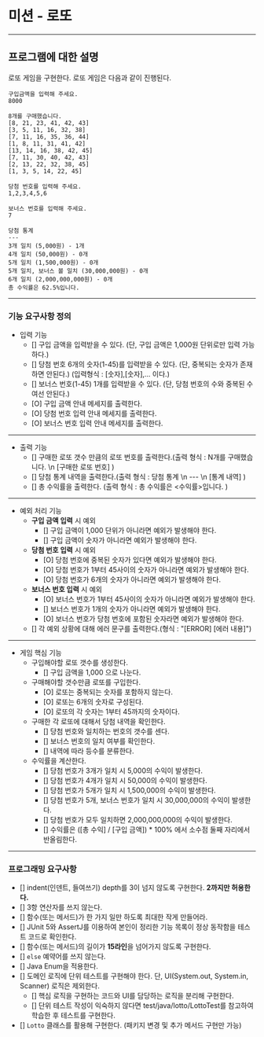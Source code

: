 # 미션 - 로또

---
## 프로그램에 대한 설명
로또 게임을 구현한다. 로또 게임은 다음과 같이 진행된다.  
```
구입금액을 입력해 주세요.
8000

8개를 구매했습니다.
[8, 21, 23, 41, 42, 43] 
[3, 5, 11, 16, 32, 38] 
[7, 11, 16, 35, 36, 44] 
[1, 8, 11, 31, 41, 42] 
[13, 14, 16, 38, 42, 45] 
[7, 11, 30, 40, 42, 43] 
[2, 13, 22, 32, 38, 45] 
[1, 3, 5, 14, 22, 45]

당첨 번호를 입력해 주세요.
1,2,3,4,5,6

보너스 번호를 입력해 주세요.
7

당첨 통계
---
3개 일치 (5,000원) - 1개
4개 일치 (50,000원) - 0개
5개 일치 (1,500,000원) - 0개
5개 일치, 보너스 볼 일치 (30,000,000원) - 0개
6개 일치 (2,000,000,000원) - 0개
총 수익률은 62.5%입니다.
```
---

### 기능 요구사항 정의
- 입력 기능
  - [] 구입 금액을 입력받을 수 있다. (단, 구입 금액은 1,000원 단위로만 입력 가능하다.)  
  - [] 당첨 번호 6개의 숫자(1-45)를 입력받을 수 있다. (단, 중복되는 숫자가 존재하면 안된다.) (입력형식 :  [숫자],[숫자],... 이다.)  
  - [] 보너스 번호(1-45) 1개를 입력받을 수 있다. (단, 당첨 번호의 수와 중복된 수여선 안된다.)
  - [O] 구입 금액 안내 메세지를 출력한다.
  - [O] 당첨 번호 입력 안내 메세지를 출력한다.
  - [O] 보너스 번호 입력 안내 메세지를 출력한다.
---  
- 출력 기능
  - [] 구매한 로또 갯수 만큼의 로또 번호를 출력한다.(출력 형식 : N개를 구매했습니다. \n [구매한 로또 번호] )
  - [] 당첨 통계 내역을 출력한다.(출력 형식 : 당첨 통계 \n --- \n [통계 내역] )
  - [] 총 수익률을 출력한다. (출력 형식 : 총 수익률은 <수익률>입니다. )
---
- 예외 처리 기능
  - **구입 금액 입력** 시 예외
    - [] 구입 금액이 1,000 단위가 아니라면 예외가 발생해야 한다.
    - [] 구입 금액이 숫자가 아니라면 예외가 발생해야 한다.
  - **당첨 번호 입력** 시 예외
    - [O] 당첨 번호에 중복된 숫자가 있다면 예외가 발생해야 한다.
    - [O] 당첨 번호가 1부터 45사이의 숫자가 아니라면 예외가 발생해야 한다.
    - [O] 당첨 번호가 6개의 숫자가 아니라면 예외가 발생해야 한다.
  - **보너스 번호 입력** 시 예외
    - [O] 보너스 번호가 1부터 45사이의 숫자가 아니라면 예외가 발생해야 한다.
    - [] 보너스 번호가 1개의 숫자가 아니라면 예외가 발생해야 한다.
    - [O] 보너스 번호가 당첨 번호에 포함된 숫자라면 예외가 발생해야 한다.
  - [] 각 예외 상황에 대해 에러 문구를 출력한다.(형식 : "[ERROR] [에러 내용]")
---
- 게임 핵심 기능
  - 구입해야할 로또 갯수를 생성한다.
    - [] 구입 금액을 1,000 으로 나눈다.
  - 구매해야할 갯수만큼 로또를 구입한다.
    - [O] 로또는 중복되는 숫자를 포함하지 않는다.
    - [O] 로또는 6개의 숫자로 구성된다.
    - [O] 로또의 각 숫자는 1부터 45까지의 숫자이다.
  - 구매한 각 로또에 대해서 당첨 내역을 확인한다.
    - [] 당첨 번호와 일치하는 번호의 갯수를 센다.
    - [] 보너스 번호의 일치 여부를 확인한다.
    - [] 내역에 따라 등수를 분류한다.
  - 수익률을 계산한다.
    - [] 당첨 번호가 3개가 일치 시 5,000의 수익이 발생한다.
    - [] 당첨 번호가 4개가 일치 시 50,000의 수익이 발생한다.
    - [] 당첨 번호가 5개가 일치 시 1,500,000의 수익이 발생한다.
    - [] 당첨 번호가 5개, 보너스 번호가 일치 시 30,000,000의 수익이 발생한다.
    - [] 당첨 번호가 모두 일치하면 2,000,000,000의 수익이 발생한다.
    - [] 수익률은 ([총 수익] / [구입 금액]) * 100% 에서 소수점 둘째 자리에서 반올림한다.
---
### 프로그래밍 요구사항
- [] indent(인덴트, 들여쓰기) depth를 3이 넘지 않도록 구현한다. **2까지만 허용한다.**
- [] 3항 연산자를 쓰지 않는다.
- [] 함수(또는 메서드)가 한 가지 일만 하도록 최대한 작게 만들어라.
- [] JUnit 5와 AssertJ를 이용하여 본인이 정리한 기능 목록이 정상 동작함을 테스트 코드로 확인한다.
- [] 함수(또는 메서드)의 길이가 **15라인**을 넘어가지 않도록 구현한다.
- [] `else` 예약어를 쓰지 않는다.
- [] Java Enum을 적용한다.
- [] 도메인 로직에 단위 테스트를 구현해야 한다. 단, UI(System.out, System.in, Scanner) 로직은 제외한다. 
  - [] 핵심 로직을 구현하는 코드와 UI를 담당하는 로직을 분리해 구현한다. 
  - [] 단위 테스트 작성이 익숙하지 않다면 test/java/lotto/LottoTest를 참고하여 학습한 후 테스트를 구현한다.
- [] `Lotto` 클래스를 활용해 구현한다. (패키지 변경 및 추가 메서드 구현만 가능)